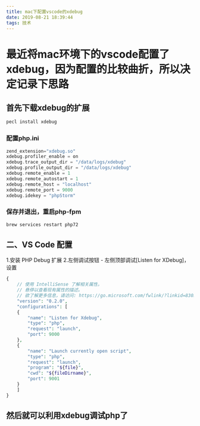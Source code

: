 ```yaml
---
title: mac下配置vscode的xdebug
date: 2019-08-21 18:39:44
tags: 技术
---
```

# 最近将mac环境下的vscode配置了xdebug，因为配置的比较曲折，所以决定记录下思路
## 首先下载xdebug的扩展

``` php
pecl install xdebug
```
### 配置php.ini
``` php
zend_extension="xdebug.so"
xdebug.profiler_enable = on
xdebug.trace_output_dir = "/data/logs/xdebug"
xdebug.profile_output_dir = "/data/logs/xdebug"
xdebug.remote_enable = 1
xdebug.remote_autostart = 1
xdebug.remote_host = "localhost"
xdebug.remote_port = 9000
xdebug.idekey = "phpStorm"
 ```
### 保存并退出，重启php-fpm 
 ``` php
 brew services restart php72
```
## 二、VS Code 配置
1.安装 PHP Debug 扩展
2.左侧调试按钮 - 左侧顶部调试[Listen for XDebug]，设置
``` php
{
    // 使用 IntelliSense 了解相关属性。 
    // 悬停以查看现有属性的描述。
    // 欲了解更多信息，请访问: https://go.microsoft.com/fwlink/?linkid=830387
    "version": "0.2.0",
    "configurations": [
    {
        "name": "Listen for Xdebug",
        "type": "php",
        "request": "launch",
        "port": 9000
    },
    {
        "name": "Launch currently open script",
        "type": "php",
        "request": "launch",
        "program": "${file}",
        "cwd": "${fileDirname}",
        "port": 9001
    }
    ]
}
 ```
## 然后就可以利用xdebug调试php了
